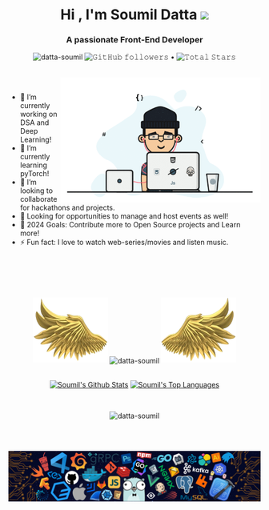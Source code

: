 <!--
**datta-soumil/datta-soumil** is a ✨ _special_ ✨ repository because its `README.md` (this file) appears on your GitHub profile.

Here are some ideas to get you started:

- 🔭 I’m currently working on ...
- 🌱 I’m currently learning ...
- 👯 I’m looking to collaborate on ...
- 🤔 I’m looking for help with ...
- 💬 Ask me about ...
- 📫 How to reach me: ...
- 😄 Pronouns: ...
- ⚡ Fun fact: ...
-->
<h1 align="center">Hi , I'm Soumil Datta <img src="https://raw.githubusercontent.com/MartinHeinz/MartinHeinz/master/wave.gif" width="30px"></h1>
<h3 align="center">A passionate Front-End Developer</h3>

<p align="center">
  <img src="https://komarev.com/ghpvc/?username=datta-soumil&label=Profile%20views&color=004d99&style=plastic" alt="datta-soumil" /> 
  <img alt="𝙶𝚒𝚝𝙷𝚞𝚋 𝚏𝚘𝚕𝚕𝚘𝚠𝚎𝚛𝚜" src="https://img.shields.io/github/followers/datta-soumil?label=Followers&style=social"> •   
  <img src="https://img.shields.io/github/stars/datta-soumil?label=Stars" alt="𝚃𝚘𝚝𝚊𝚕 𝚂𝚝𝚊𝚛𝚜">
</p>

<br/>


<img align="right" height="250" width="400" alt="GIF" src="https://github.com/tarunsarawgi/tarunsarawgi/blob/main/GIF/image.gif">

<br/>

- 🔭 I’m currently working on DSA and Deep Learning!
- 🌱 I’m currently learning pyTorch!
- 👯 I’m looking to collaborate for hackathons and projects.
- 🎤 Looking for opportunities to manage and host events as well!
- 🥅 2024 Goals: Contribute more to Open Source projects and Learn more!
- ⚡ Fun fact: I love to watch web-series/movies and listen music.


<br/><br/><br/><br/>

<p align="center">
   <img height="130" width="150" src="https://github.com/tarunsarawgi/tarunsarawgi/blob/main/PNG/left.png">
  <img align="center" src="https://github-readme-streak-stats.herokuapp.com/?user=datta-soumil&theme=dark" alt="datta-soumil" />
  <img height="130" width="150" src="https://github.com/tarunsarawgi/tarunsarawgi/blob/main/PNG/right.png">
</p>

<p align="center">
  <br/>
  <a href="https://github.com/datta-soumil/github-readme-stats"><img alt="Soumil's Github Stats" src="https://github-readme-stats.vercel.app/api?username=datta-soumil&show_icons=true&count_private=true&theme=react&hide_border=true&title_color=ffa70f&text_color=5c5c5c&bg_color=0D1117" /></a>
  <a href="https://github.com/datta-soumil/github-readme-stats"><img alt="Soumil's Top Languages" src="https://github-readme-stats.vercel.app/api/top-langs/?username=datta-soumil&langs_count=10&count_private=true&layout=compact&theme=react&hide_border=true&title_color=ffa70f&text_color=5c5c5c&bg_color=0D1117" /></a>
 <br/>
</p>

<br/> 

<p align="center">
  <img src="https://github-profile-trophy.vercel.app/?username=datta-soumil&column=7&margin-w=15&margin-h=15&no-bg=true&no-frame=true&theme=juicyfresh" alt="datta-soumil" />
</p>

<br/><br/>

![footer](https://github.com/tarunsarawgi/tarunsarawgi/blob/main/PNG/footer.png)
